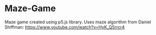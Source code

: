 # Maze-Game
Maze game created using p5.js library.
Uses maze algorithm from Daniel Shiffman: https://www.youtube.com/watch?v=HyK_Q5rrcr4
